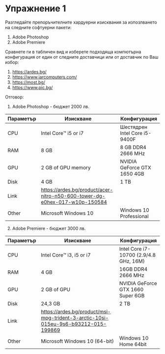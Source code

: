 # Упражнение 1 

Разгледайте препоръчителните хардуерни изисквания за изпозлването на следните софтуерни пакети:
1. Adobe Photoshop 
2. Adobe Premiere

Сравнете ги в табличен вид и изберете подходяща компютърна конфигурация от един от следните доставчици или от доставчик по Ваш избор:
1. https://ardes.bg/
2. https://www.jarcomputers.com/
3. https://most.bg/
4. https://www.pic.bg/


Отговор:

1. Adobe Photoshop - бюджет 2000 лв. 

Параметър | Изискване | Конфигурация
------------ | -------------| -------------
CPU | Intel Core™ i5 or i7 | Шестядрен Intel Core i5-9400F
RAM | 8 GB | 8 GB DDR4 2666 MHz
GPU | 2 GB of GPU memory | NVIDIA GeForce GTX 1650 4GB
Disk | 4 GB | 1 TB
Link | https://ardes.bg/product/acer-nitro-n50-600-tower-dg-e0hex-017-w10p-150584
Other | Microsoft Windows 10 |  Windows 10 Professional


2. Adobe Premiere - бюджет 3000 лв. 

Параметър | Изискване | Конфигурация
------------ | -------------| -------------
CPU | Intel Core™ i3, i5 or i7 | Intel Core i7-10700 (2.9/4.8 GHz, 16M)
RAM | 4 GB | 16GB DDR4 2666 MHz
GPU | 2 GB of GPU | NVIDIA GeForce GTX 1660 Super 6GB
Disk | 24,3 GB | 2 TB
Link | https://ardes.bg/product/msi-mpg-trident-3-arctic-10si-015eu-9s6-b93212-015-199869
Other | Microsoft Windows 10 (64-bit) |  Windows 10 Home 64bit 
